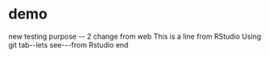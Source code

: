 # demo
new
testing purpose -- 2 change from web
This is a line from RStudio
Using git tab--lets see---from Rstudio
end

